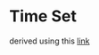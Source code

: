 # Time Set 
derived using this [link](https://www.tecmint.com/set-time-timezone-and-synchronize-time-using-timedatectl-command/)

